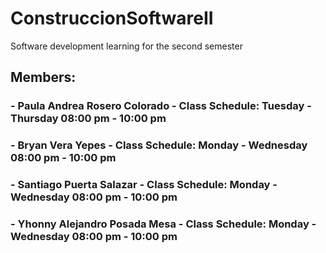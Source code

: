 # ConstruccionSoftwareII
Software development learning for the second semester

## Members:
### - Paula Andrea Rosero Colorado - Class Schedule: Tuesday - Thursday 08:00 pm - 10:00 pm
### - Bryan Vera Yepes - Class Schedule: Monday - Wednesday 08:00 pm - 10:00 pm
### - Santiago Puerta Salazar - Class Schedule: Monday - Wednesday 08:00 pm - 10:00 pm
### - Yhonny Alejandro Posada Mesa - Class Schedule: Monday - Wednesday 08:00 pm - 10:00 pm

